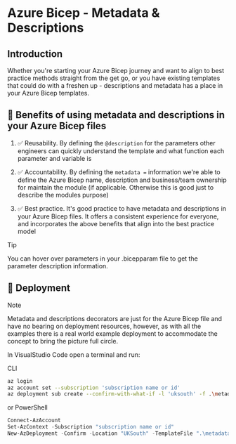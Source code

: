 # Azure Bicep - Metadata & Descriptions

## Introduction

Whether you're starting your Azure Bicep journey and want to align to best practice methods straight from the get go, or you have existing templates that could do with a freshen up - descriptions and metadata has a place in your Azure Bicep templates.

## 📃 Benefits of using metadata and descriptions in your Azure Bicep files

1. ✅ Reusability. By defining the `@description` for the parameters other engineers can quickly understand the template and what function each parameter and variable is

2. ✅ Accountability. By defining the `metadata =` information we're able to define the Azure Bicep name, description and business/team ownership for maintain the module (if applicable. Otherwise this is good just to describe the modules purpose)

3. ✅ Best practice. It's good practice to have metadata and descriptions in your Azure Bicep files. It offers a consistent experience for everyone, and incorporates the above benefits that align into the best practice model

> [!TIP]
> You can hover over parameters in your .bicepparam file to get the parameter description information.

## 🚀 Deployment

> [!NOTE]  
> Metadata and descriptions decorators are just for the Azure Bicep file and have no bearing on deployment resources, however, as with all the examples there is a real world example deployment to accommodate the concept to bring the picture full circle.

In VisualStudio Code open a terminal and run:

CLI

```bash
az login
az account set --subscription 'subscription name or id'
az deployment sub create --confirm-with-what-if -l 'uksouth' -f .\metadata-example.bicep -p .\metadata-example.bicepparam
```

or PowerShell

```powershell
Connect-AzAccount
Set-AzContext -Subscription "subscription name or id"
New-AzDeployment -Confirm -Location "UKSouth" -TemplateFile ".\metadata-example.bicep" -TemplateParameterFile ".\metadata-example.bicepparam"
```
